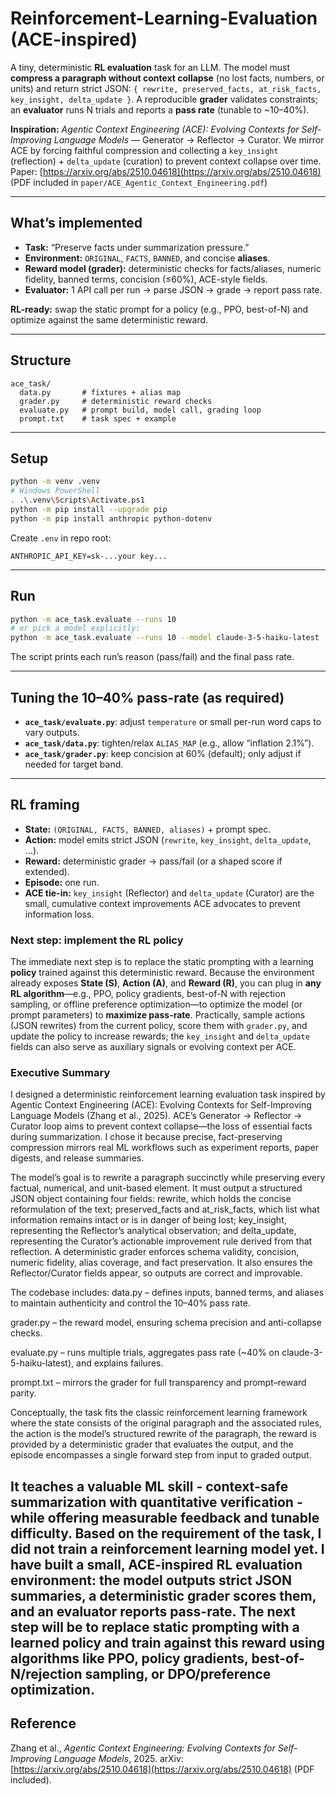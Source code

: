 # Reinforcement-Learning-Evaluation (ACE-inspired)

A tiny, deterministic **RL evaluation** task for an LLM. The model must **compress a paragraph without context collapse** (no lost facts, numbers, or units) and return strict JSON:
`{ rewrite, preserved_facts, at_risk_facts, key_insight, delta_update }`.
A reproducible **grader** validates constraints; an **evaluator** runs N trials and reports a **pass rate** (tunable to ~10–40%).

**Inspiration:** *Agentic Context Engineering (ACE): Evolving Contexts for Self-Improving Language Models* — Generator → Reflector → Curator. We mirror ACE by forcing faithful compression and collecting a `key_insight` (reflection) + `delta_update` (curation) to prevent context collapse over time.
Paper: [https://arxiv.org/abs/2510.04618](https://arxiv.org/abs/2510.04618)
(PDF included in `paper/ACE_Agentic_Context_Engineering.pdf`)

---

## What’s implemented

* **Task:** “Preserve facts under summarization pressure.”
* **Environment:** `ORIGINAL`, `FACTS`, `BANNED`, and concise **aliases**.
* **Reward model (grader):** deterministic checks for facts/aliases, numeric fidelity, banned terms, concision (≤60%), ACE-style fields.
* **Evaluator:** 1 API call per run → parse JSON → grade → report pass rate.

**RL-ready:** swap the static prompt for a policy (e.g., PPO, best-of-N) and optimize against the same deterministic reward.

---

## Structure

```
ace_task/
  data.py       # fixtures + alias map
  grader.py     # deterministic reward checks
  evaluate.py   # prompt build, model call, grading loop
  prompt.txt    # task spec + example
```

---

## Setup

```bash
python -m venv .venv
# Windows PowerShell
. .\.venv\Scripts\Activate.ps1
python -m pip install --upgrade pip
python -m pip install anthropic python-dotenv
```

Create `.env` in repo root:

```
ANTHROPIC_API_KEY=sk-...your key...
```

---

## Run

```bash
python -m ace_task.evaluate --runs 10
# or pick a model explicitly:
python -m ace_task.evaluate --runs 10 --model claude-3-5-haiku-latest
```

The script prints each run’s reason (pass/fail) and the final pass rate.

---

## Tuning the 10–40% pass-rate (as required)

* **`ace_task/evaluate.py`**: adjust `temperature` or small per-run word caps to vary outputs.
* **`ace_task/data.py`**: tighten/relax `ALIAS_MAP` (e.g., allow “inflation 2.1%”).
* **`ace_task/grader.py`**: keep concision at 60% (default); only adjust if needed for target band.

---

## RL framing

* **State:** `(ORIGINAL, FACTS, BANNED, aliases)` + prompt spec.
* **Action:** model emits strict JSON (`rewrite`, `key_insight`, `delta_update`, …).
* **Reward:** deterministic grader → pass/fail (or a shaped score if extended).
* **Episode:** one run.
* **ACE tie-in:** `key_insight` (Reflector) and `delta_update` (Curator) are the small, cumulative context improvements ACE advocates to prevent information loss.

### Next step: implement the RL policy

The immediate next step is to replace the static prompting with a learning **policy** trained against this deterministic reward. Because the environment already exposes **State (S)**, **Action (A)**, and **Reward (R)**, you can plug in **any RL algorithm**—e.g., PPO, policy gradients, best-of-N with rejection sampling, or offline preference optimization—to optimize the model (or prompt parameters) to **maximize pass-rate**. Practically, sample actions (JSON rewrites) from the current policy, score them with `grader.py`, and update the policy to increase rewards; the `key_insight` and `delta_update` fields can also serve as auxiliary signals or evolving context per ACE.

### Executive Summary

I designed a deterministic reinforcement learning evaluation task inspired by Agentic Context Engineering (ACE): Evolving Contexts for Self-Improving Language Models (Zhang et al., 2025). ACE’s Generator → Reflector → Curator loop aims to prevent context collapse—the loss of essential facts during summarization. I chose it because precise, fact-preserving compression mirrors real ML workflows such as experiment reports, paper digests, and release summaries.

The model’s goal is to rewrite a paragraph succinctly while preserving every factual, numerical, and unit-based element. It must output a structured JSON object containing four fields: rewrite, which holds the concise reformulation of the text; preserved_facts and at_risk_facts, which list what information remains intact or is in danger of being lost; key_insight, representing the Reflector’s analytical observation; and delta_update, representing the Curator’s actionable improvement rule derived from that reflection.
A deterministic grader enforces schema validity, concision, numeric fidelity, alias coverage, and fact preservation. It also ensures the Reflector/Curator fields appear, so outputs are correct and improvable.

The codebase includes:
data.py – defines inputs, banned terms, and aliases to maintain authenticity and control the 10–40% pass rate.

grader.py – the reward model, ensuring schema precision and anti-collapse checks.

evaluate.py – runs multiple trials, aggregates pass rate (~40% on claude-3-5-haiku-latest), and explains failures.

prompt.txt – mirrors the grader for full transparency and prompt–reward parity.

Conceptually, the task fits the classic reinforcement learning framework where the state consists of the original paragraph and the associated rules, the action is the model’s structured rewrite of the paragraph, the reward is provided by a deterministic grader that evaluates the output, and the episode encompasses a single forward step from input to graded output.

It teaches a valuable ML skill - context-safe summarization with quantitative verification - while offering measurable feedback and tunable difficulty.
Based on the requirement of the task, I did not train a reinforcement learning model yet. I have built a small, ACE-inspired RL evaluation environment: the model outputs strict JSON summaries, a deterministic grader scores them, and an evaluator reports pass-rate. The next step will be to replace static prompting with a learned policy and train against this reward using algorithms like PPO, policy gradients, best-of-N/rejection sampling, or DPO/preference optimization.
---

## Reference

Zhang et al., *Agentic Context Engineering: Evolving Contexts for Self-Improving Language Models*, 2025.
arXiv: [https://arxiv.org/abs/2510.04618](https://arxiv.org/abs/2510.04618) (PDF included).

